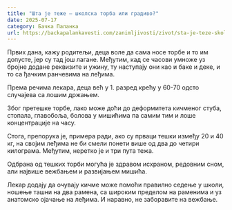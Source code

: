 ```yaml
---
title: "Шта је теже – школска торба или градиво?"
date: 2025-07-17
category: Бачка Паланка
url: https://backapalankavesti.com/zanimljivosti/zivot/sta-je-teze-skolska-torba-ili-gradivo/
---
```


Првих дана, кажу родитељи, деца воле да сама носе торбе и то им допусте, јер су тад још лагане. Међутим, кад се часови умноже уз бројне додане реквизите и ужину, ту наступају они као и баке и деке, и то са ђачким ранчевима на леђима.

Према речима лекара, деца већ у 1. разред крећу у 60-70 одсто случајева са лошим држањем.

Због претешке торбе, лако може доћи до деформитета кичменог стуба, стопала, главобоља, болова у мишићима па самим тим и лоше концентрације на часу.

Стога, препорука је, примера ради, ако су прваци тешки између 20 и 40 кг, на својим леђима не би смели понети више од два до четири килограма. Међутим, неретко је и три пута тежа.

Одбрана од тешких торби могућа је здравом исхраном, редовним сном, али највише вежбањем и развијањем мишића.

Лекар додају да очувају кичме може помоћи правилно седење у школи, ношење ташни на два рамена, са широким пределом на раменима и уз анатомско ојачање на леђима. И наравно, не заборавите на вежбање.
